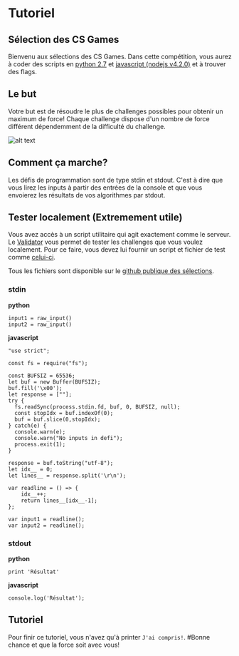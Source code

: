 # Tutoriel
## Sélection des CS Games
Bienvenu aux sélections des CS Games. Dans cette compétition, vous aurez à coder des scripts en [python 2.7](https://www.python.org/downloads/release/python-2713/) et [javascript (nodejs v4.2.0)](https://nodejs.org/en/blog/release/v4.2.0/) et à trouver des flags.

## Le but
Votre but est de résoudre le plus de challenges possibles pour obtenir un maximum de force!
Chaque challenge dispose d'un nombre de force différent dépendemment de la difficulté du challenge.

![alt text](https://raw.githubusercontent.com/carapas/CSGamesSelectionPublic/master/force.png?token=AEjGqx5J_Qeapc7dPXs_OE9rb82BrLaMks5Yfi7hwA "Force")

## Comment ça marche?
Les défis de programmation sont de type stdin et stdout. C'est à dire que vous lirez les inputs à partir des entrées de la console et que vous envoierez les résultats de vos algorithmes par stdout.

## Tester localement (**Extremement utile**)
Vous avez accès à un script utilitaire qui agit exactement comme le serveur. Le [Validator](https://github.com/carapas/CSGamesSelectionPublic/tree/master/Validator) vous permet de tester les challenges que vous voulez localement. Pour ce faire, vous devez lui fournir un script et fichier de test comme [celui-ci](https://github.com/carapas/CSGamesSelectionPublic/blob/master/Tutoriel/tutoriel.js).

Tous les fichiers sont disponible sur le [github publique des sélections](https://github.com/carapas/CSGamesSelectionPublic).

### stdin
**python**
```
input1 = raw_input()
input2 = raw_input()
```

**javascript**
```
"use strict";

const fs = require("fs");

const BUFSIZ = 65536;
let buf = new Buffer(BUFSIZ);
buf.fill('\x00');
let response = [""];
try {
  fs.readSync(process.stdin.fd, buf, 0, BUFSIZ, null);
  const stopIdx = buf.indexOf(0);
  buf = buf.slice(0,stopIdx);
} catch(e) {
  console.warn(e);
  console.warn("No inputs in defi");
  process.exit(1);
}

response = buf.toString("utf-8");
let idx__ = 0;
let lines__ = response.split('\r\n');

var readline = () => {
    idx__++;
    return lines__[idx__-1];
};

var input1 = readline();
var input2 = readline();
```

### stdout
**python**
```
print 'Résultat'
```

**javascript**
```
console.log('Résultat');
```

## Tutoriel
Pour finir ce tutoriel, vous n'avez qu'à printer `J'ai compris!`.
#Bonne chance et que la force soit avec vous!